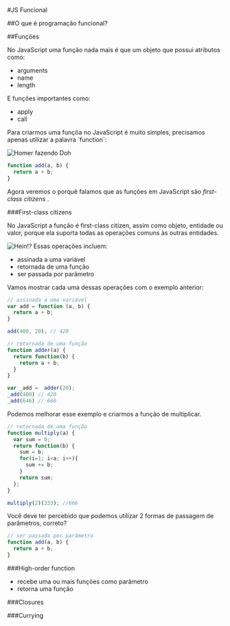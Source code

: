 #JS Funcional

##O que é programação funcional?



##Funções

No JavaScript uma função nada mais é que um objeto que possui atributos como:

- arguments
- name
- length

E funções importantes como:

- apply
- call

Para criarmos uma funçõa no JavaScript é muito simples, precisamos apenas utilizar a palavra ´function´:

![Homer fazendo Doh](https://cldup.com/CVvUx6Uswo.gif)

```js
function add(a, b) {
  return a + b;
}
```

Agora veremos o porquê falamos que as funções em JavaScript são *first-class citizens* .

###First-class citizens

No JavaScript a função é first-class citizen, assim como objeto, entidade ou valor, porque ela suporta todas as operações comuns às outras entidades.

![Hein!?](https://cldup.com/Oul_G5l7FB.gif)
Essas operações incluem:

- assinada a uma variável
- retornada de uma função
- ser passada por parâmetro

Vamos mostrar cada uma dessas operações com o exemplo anterior:

```js
// assinada a uma variável
var add = function (a, b) {
  return a + b;
}

add(400, 20); // 420
```

```js
// retornada de uma função
function adder(a) {
  return function(b) {
    return a + b;
  }
}

var _add =  adder(20);
_add(400) // 420
_add(646) // 666
```

Podemos melhorar esse exemplo e criarmos a função de multiplicar.

```js
// retornada de uma função
function multiply(a) {
  var sum = 0;
  return function(b) {
    sum = b;
    for(i=1; i<a; i++){
      sum += b;
    }
    return sum;
  };
}

multiply(2)(333); //666
```

Você deve ter percebido que podemos utilizar 2 formas de passagem de parâmetros, correto?


```js
// ser passada por parâmetro
function add(a, b) {
  return a + b;
}
```

###High-order function

- recebe uma ou mais funções como parâmetro
- retorna uma função

###Closures

###Currying

